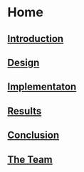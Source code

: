 # Home
## [Introduction](introduction.md)
## [Design](design.md)
## [Implementaton](implementation.md)
## [Results](results.md)
## [Conclusion](conclusion.md)
## [The Team](team.md)
